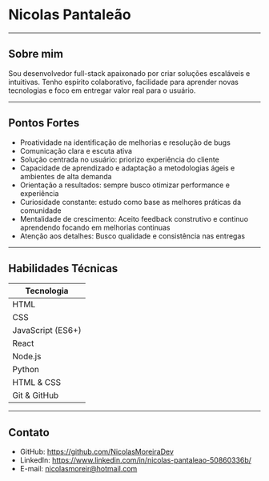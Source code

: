 # Nicolas Pantaleão

---

## Sobre mim

Sou desenvolvedor full-stack apaixonado por criar soluções escaláveis e intuitivas. Tenho espírito colaborativo, facilidade para aprender novas tecnologias e foco em entregar valor real para o usuário.

---

## Pontos Fortes

- Proatividade na identificação de melhorias e resolução de bugs  
- Comunicação clara e escuta ativa
- Solução centrada no usuário: priorizo experiência do cliente 
- Capacidade de aprendizado e adaptação a metodologias ágeis e ambientes de alta demanda  
- Orientação a resultados: sempre busco otimizar performance e experiência  
- Curiosidade constante: estudo como base as melhores práticas da comunidade 
- Mentalidade de crescimento: Aceito feedback construtivo e continuo aprendendo focando em melhorias continuas  
- Atenção aos detalhes: Busco qualidade e consistência nas entregas

---

## Habilidades Técnicas

| Tecnologia        | 
|-------------------|
| HTML              |
| CSS               |
| JavaScript (ES6+) |
| React             |
| Node.js           |
| Python            |
| HTML & CSS        |
| Git & GitHub      |

---


## Contato

- GitHub: https://github.com/NicolasMoreiraDev  
- LinkedIn: https://www.linkedin.com/in/nicolas-pantaleao-50860336b/  
- E-mail: nicolasmoreir@hotmail.com  